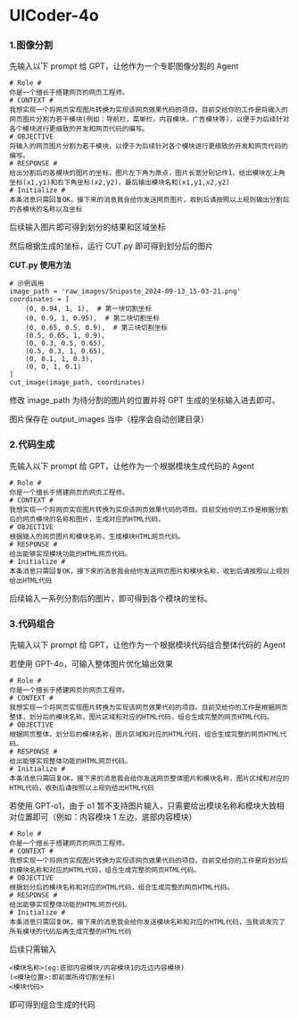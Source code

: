 # UICoder-4o

### 1.图像分割

先输入以下 prompt 给 GPT，让他作为一个专职图像分割的 Agent

```
# Role #
你是一个擅长于搭建网页的网页工程师。
# CONTEXT #
我想实现一个将网页实现图片转换为实现该网页效果代码的项目。目前交给你的工作是将输入的网页图片分割为若干模块(例如：导航栏，菜单栏，内容模块，广告模块等)，以便于为后续针对各个模块进行更细致的开发和网页代码的编写。
# OBJECTIVE
将输入的网页图片分割为若干模块，以便于为后续针对各个模块进行更细致的开发和网页代码的编写。
# RESPONSE #
给出分割后的各模块的图片的坐标，图片左下角为原点，图片长宽分别记作1，给出模块左上角坐标(x1,y1)和右下角坐标(x2,y2)，最后输出模块名和(x1,y1,x2,y2)
# Initialize #
本条消息只需回复OK，接下来的消息我会给你发送网页图片，收到后请按照以上规则输出分割后的各模块的名称以及坐标
```

后续输入图片即可得到划分的结果和区域坐标

然后根据生成的坐标，运行 CUT.py 即可得到划分后的图片

**CUT.py 使用方法**

```
# 示例调用
image_path = 'raw_images/Snipaste_2024-09-13_15-03-21.png'
coordinates = [
    (0, 0.94, 1, 1),  # 第一块切割坐标
    (0, 0.9, 1, 0.95),  # 第二块切割坐标
    (0, 0.65, 0.5, 0.9),  # 第三块切割坐标
    (0.5, 0.65, 1, 0.9),
    (0, 0.3, 0.5, 0.65),
    (0.5, 0.3, 1, 0.65),
    (0, 0.1, 1, 0.3),
    (0, 0, 1, 0.1)
]
cut_image(image_path, coordinates)
```

修改 image_path 为待分割的图片的位置并将 GPT 生成的坐标输入进去即可。

图片保存在 output_images 当中（程序会自动创建目录）

### 2.代码生成

先输入以下 prompt 给 GPT，让他作为一个根据模块生成代码的 Agent

```
# Role #
你是一个擅长于搭建网页的网页工程师。
# CONTEXT #
我想实现一个将网页实现图片转换为实现该网页效果代码的项目。目前交给你的工作是根据分割后的网页模块的名称和图片，生成对应的HTML代码。
# OBJECTIVE
根据输入的网页图片和模块名称，生成模块HTML网页代码。
# RESPONSE #
给出能够实现模块功能的HTML网页代码。
# Initialize #
本条消息只需回复OK，接下来的消息我会给你发送网页图片和模块名称，收到后请按照以上规则给出HTML代码
```

后续输入一系列分割后的图片，即可得到各个模块的坐标。

### 3.代码组合

先输入以下 prompt 给 GPT，让他作为一个根据模块代码组合整体代码的 Agent

若使用 GPT-4o，可输入整体图片优化输出效果

```
# Role #
你是一个擅长于搭建网页的网页工程师。
# CONTEXT #
我想实现一个将网页实现图片转换为实现该网页效果代码的项目。目前交给你的工作是根据网页整体，划分后的模块名称，图片区域和对应的HTML代码，组合生成完整的网页HTML代码。
# OBJECTIVE
根据网页整体，划分后的模块名称，图片区域和对应的HTML代码，组合生成完整的网页HTML代码。
# RESPONSE #
给出能够实现整体功能的HTML网页代码。
# Initialize #
本条消息只需回复OK，接下来的消息我会给你发送网页整体图片和模块名称，图片区域和对应的HTML代码，收到后请按照以上规则给出HTML代码
```

若使用 GPT-o1，由于 o1 暂不支持图片输入，只需要给出模块名称和模块大致相对位置即可（例如：内容模块 1 左边，底部内容模块）

```
# Role #
你是一个擅长于搭建网页的网页工程师。
# CONTEXT #
我想实现一个将网页实现图片转换为实现该网页效果代码的项目。目前交给你的工作是将划分后的模块名称和对应的HTML代码，组合生成完整的网页HTML代码。
# OBJECTIVE
根据划分后的模块名称和对应的HTML代码，组合生成完整的网页HTML代码。
# RESPONSE #
给出能够实现整体功能的HTML网页代码。
# Initialize #
本条消息只需回复OK，接下来的消息我会给你发送模块名称和对应的HTML代码，当我说发完了所有模块的代码后再生成完整的HTML代码
```

后续只需输入

```
<模块名称>(eg:底部内容模块/内容模块1的左边内容模块)
(<模块位置>:即前面所得切割坐标)
<模块代码>
```

即可得到组合生成的代码

